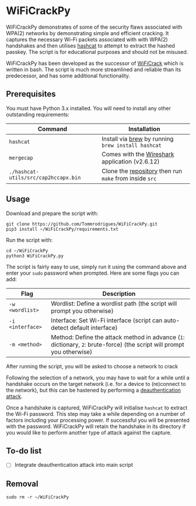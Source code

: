# WiFiCrackPy

WiFiCrackPy demonstrates of some of the security flaws associated with WPA(2) networks by demonstrating simple and efficient cracking. It captures the necessary Wi-Fi packets associated with with WPA(2) handshakes and then utilises [hashcat](https://github.com/hashcat/hashcat) to attempt to extract the hashed passkey. The script is for educational purposes and should not be misused.

WiFiCrackPy has been developed as the successor of [WiFiCrack](https://github.com/Tommrodrigues/WiFiCrack) which is written in bash. The script is much more streamlined and reliable than its predecessor, and has some additional functionality.

## Prerequisites

You must have Python 3.x installed. You will need to install any other outstanding requirements:

| Command | Installation |
| --- | --- |
| `hashcat` | Install via [brew](https://brew.sh) by running `brew install hashcat`|
| `mergecap` | Comes with the [Wireshark](https://www.wireshark.org) application (v2.6.12) |
| `./hashcat-utils/src/cap2hccapx.bin` | Clone the [repository](https://github.com/hashcat/hashcat-utils) then run `make` from inside `src` |

## Usage

Download and prepare the script with:
```
git clone https://github.com/Tommrodrigues/WiFiCrackPy.git
pip3 install ~/WiFiCrackPy/requirements.txt
```

Run the script with:
```
cd ~/WiFiCrackPy
python3 WiFiCrackPy.py
```

The script is fairly easy to use, simply run it using the command above and enter your `sudo` password when prompted. Here are some flags you can add:

| Flag | Description |
| --- | --- |
| `-w <wordlist>` | Wordlist: Define a wordlist path (the script will prompt you otherwise) |
| `-i <interface>` | Interface: Set Wi-Fi interface (script can auto-detect default interface) |
| `-m <method>` | Method: Define the attack method in advance (`1`: dictionary, `2`: brute-force) (the script will prompt you otherwise) |

After running the script, you will be asked to choose a network to crack

Following the selection of a network, you may have to wait for a while until a handshake occurs on the target network (i.e. for a device to (re)connect to the network), but this can be hastened by performing a [deauthentication attack](https://en.wikipedia.org/wiki/Wi-Fi_deauthentication_attack).

Once a handshake is captured, WiFiCrackPy will initialise `hashcat` to extract the Wi-Fi password. This step may take a while depending on a number of factors including your processing power. If successful you will be presented with the password. WiFiCrackPy will retain the handshake in its directory if you would like to perform another type of attack against the capture.

## To-do list

- [ ] Integrate deauthentication attack into main script

## Removal

```
sudo rm -r ~/WiFiCrackPy
```
